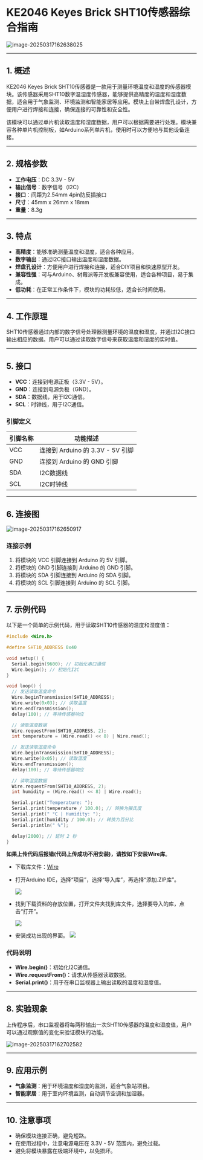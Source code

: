 # KE2046 Keyes Brick SHT10传感器综合指南

![image-20250317162638025](media/image-20250317162638025.png)

---

## 1. 概述
KE2046 Keyes Brick SHT10传感器是一款用于测量环境温度和湿度的传感器模块。该传感器采用SHT10数字温湿度传感器，能够提供高精度的温度和湿度数据，适合用于气象监测、环境监测和智能家居等应用。模块上自带焊盘孔设计，方便用户进行焊接和连接，确保连接的可靠性和安全性。

该模块可以通过单片机读取温度和湿度数据，用户可以根据需要进行处理。模块兼容各种单片机控制板，如Arduino系列单片机，使用时可以方便地与其他设备连接。

---

## 2. 规格参数
- **工作电压**：DC 3.3V - 5V  
- **输出信号**：数字信号（I2C）  
- **接口**：间距为2.54mm 4pin防反插接口  
- **尺寸**：45mm x 26mm x 18mm  
- **重量**：8.3g  

---

## 3. 特点
- **高精度**：能够准确测量温度和湿度，适合各种应用。
- **数字输出**：通过I2C接口输出温度和湿度数据。
- **焊盘孔设计**：方便用户进行焊接和连接，适合DIY项目和快速原型开发。
- **兼容性强**：可与Arduino、树莓派等开发板兼容使用，适合各种项目，易于集成。
- **低功耗**：在正常工作条件下，模块的功耗较低，适合长时间使用。

---

## 4. 工作原理
SHT10传感器通过内部的数字信号处理器测量环境的温度和湿度，并通过I2C接口输出相应的数据。用户可以通过读取数字信号来获取温度和湿度的实时值。

---

## 5. 接口
- **VCC**：连接到电源正极（3.3V - 5V）。
- **GND**：连接到电源负极（GND）。
- **SDA**：数据线，用于I2C通信。
- **SCL**：时钟线，用于I2C通信。

### 引脚定义
| 引脚名称 | 功能描述                     |
|----------|------------------------------|
| VCC      | 连接到 Arduino 的 3.3V - 5V 引脚 |
| GND      | 连接到 Arduino 的 GND 引脚  |
| SDA      | I2C数据线                   |
| SCL      | I2C时钟线                   |

---

## 6. 连接图
![image-20250317162650917](media/image-20250317162650917.png)

### 连接示例
1. 将模块的 VCC 引脚连接到 Arduino 的 5V 引脚。
2. 将模块的 GND 引脚连接到 Arduino 的 GND 引脚。
3. 将模块的 SDA 引脚连接到 Arduino 的 SDA 引脚。
4. 将模块的 SCL 引脚连接到 Arduino 的 SCL 引脚。

---

## 7. 示例代码
以下是一个简单的示例代码，用于读取SHT10传感器的温度和湿度值：
```cpp
#include <Wire.h>

#define SHT10_ADDRESS 0x40

void setup() {
  Serial.begin(9600); // 初始化串口通信
  Wire.begin(); // 初始化I2C
}

void loop() {
  // 发送读取温度命令
  Wire.beginTransmission(SHT10_ADDRESS);
  Wire.write(0x03); // 读取温度
  Wire.endTransmission();
  delay(100); // 等待传感器响应

  // 读取温度数据
  Wire.requestFrom(SHT10_ADDRESS, 2);
  int temperature = (Wire.read() << 8) | Wire.read();

  // 发送读取湿度命令
  Wire.beginTransmission(SHT10_ADDRESS);
  Wire.write(0x05); // 读取湿度
  Wire.endTransmission();
  delay(100); // 等待传感器响应

  // 读取湿度数据
  Wire.requestFrom(SHT10_ADDRESS, 2);
  int humidity = (Wire.read() << 8) | Wire.read();

  Serial.print("Temperature: ");
  Serial.print(temperature / 100.0); // 转换为摄氏度
  Serial.print(" °C | Humidity: ");
  Serial.print(humidity / 100.0); // 转换为百分比
  Serial.println(" %");

  delay(2000); // 延时 2 秒
}
```

**如果上传代码后报错(代码上传成功不用安装)，请按如下安装Wire库**。

- 下载库文件：[Wire](./资料/Wire.7z)

- 打开Arduino IDE，选择“项目”，选择“导入库”，再选择“添加.ZIP库”。

  ![](./media/image-20250814153624209.png)

- 找到下载资料的存放位置，打开文件夹找到库文件，选择要导入的库，点击“打开”。

  ![](./media/image-20250814171711471.png)

- 安装成功出现的界面。
  ![](./media/image-20250814153844823.png)

### 代码说明

- **Wire.begin()**：初始化I2C通信。
- **Wire.requestFrom()**：请求从传感器读取数据。
- **Serial.print()**：用于在串口监视器上输出读取的温度和湿度值。

---

## 8. 实验现象
上传程序后，串口监视器将每两秒输出一次SHT10传感器的温度和湿度值，用户可以通过观察值的变化来验证模块的功能。

![image-20250317162702582](media/image-20250317162702582.png)

---

## 9. 应用示例
- **气象监测**：用于环境温度和湿度的监测，适合气象站项目。
- **智能家居**：用于室内环境监测，自动调节空调和加湿器。

---

## 10. 注意事项
- 确保模块连接正确，避免短路。
- 在使用过程中，注意电源电压在 3.3V - 5V 范围内，避免过载。
- 避免将模块暴露在极端环境中，以免损坏。

